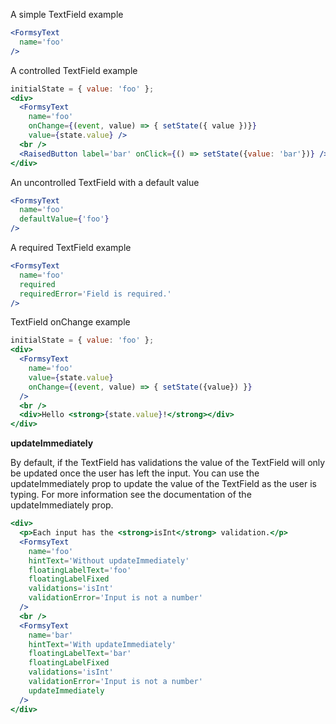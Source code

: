 A simple TextField example
```jsx
<FormsyText
  name='foo'
/>
```

A controlled TextField example
```jsx
initialState = { value: 'foo' };
<div>
  <FormsyText
    name='foo'
    onChange={(event, value) => { setState({ value })}}
    value={state.value} />
  <br />
  <RaisedButton label='bar' onClick={() => setState({value: 'bar'})} />
</div>
```

An uncontrolled TextField with a default value
```jsx
<FormsyText
  name='foo'
  defaultValue={'foo'}
/>
```

A required TextField example
```jsx
<FormsyText
  name='foo'
  required
  requiredError='Field is required.'
/>
```

TextField onChange example
```jsx
initialState = { value: 'foo' };
<div>
  <FormsyText
    name='foo'
    value={state.value}
    onChange={(event, value) => { setState({value}) }}
  />
  <br />
  <div>Hello <strong>{state.value}!</strong></div>
</div>
```

**updateImmediately**

By default, if the TextField has validations the value of the TextField will only be updated once the user has left the input.  You can use the updateImmediately prop to update the value of the TextField as the user is typing.  For more information see the documentation of the updateImmediately prop.
```jsx
<div>
  <p>Each input has the <strong>isInt</strong> validation.</p>
  <FormsyText
    name='foo'
    hintText='Without updateImmediately'
    floatingLabelText='foo'
    floatingLabelFixed
    validations='isInt'
    validationError='Input is not a number'
  />
  <br />
  <FormsyText
    name='bar'
    hintText='With updateImmediately'
    floatingLabelText='bar'
    floatingLabelFixed
    validations='isInt'
    validationError='Input is not a number'
    updateImmediately
  />
</div>
```
